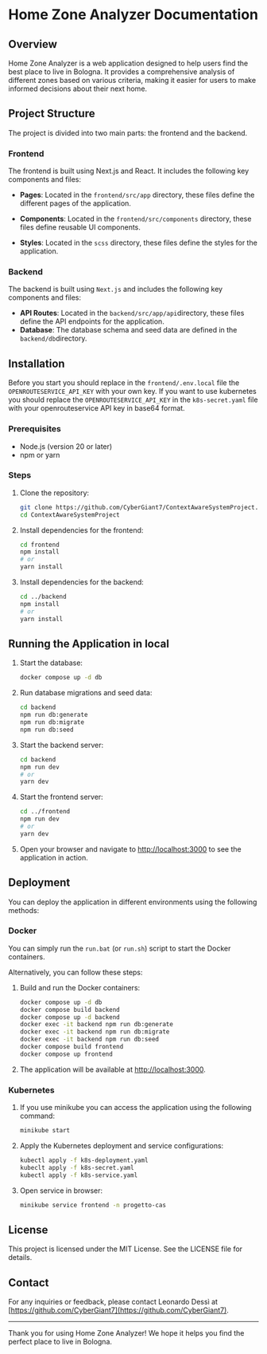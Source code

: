 # Home Zone Analyzer Documentation

## Overview

Home Zone Analyzer is a web application designed to help users find the best place to live in Bologna. It provides a
comprehensive analysis of different zones based on various criteria, making it easier for users to make informed
decisions about their next home.

## Project Structure

The project is divided into two main parts: the frontend and the backend.

### Frontend

The frontend is built using Next.js and React. It includes the following key components and files:

- **Pages**: Located in the `frontend/src/app` directory, these files define the different pages of the application.

- **Components**: Located in the `frontend/src/components` directory, these files define reusable UI components.

- **Styles**: Located in the `scss` directory, these files define the styles for the application.

### Backend

The backend is built using `Next.js` and includes the following key components and files:

- **API Routes**: Located in the `backend/src/app/api`directory, these files define the API endpoints for the
  application.
- **Database**: The database schema and seed data are defined in the `backend/db`directory.

## Installation

Before you start you should replace in the `frontend/.env.local` file the `OPENROUTESERVICE_API_KEY` with your own key.
If you want to use kubernetes you should replace the `OPENROUTESERVICE_API_KEY` in the `k8s-secret.yaml` file with your
openrouteservice API key in base64 format.

### Prerequisites

- Node.js (version 20 or later)
- npm or yarn

### Steps

1. Clone the repository:
    ```bash
    git clone https://github.com/CyberGiant7/ContextAwareSystemProject.git
    cd ContextAwareSystemProject
    ```

2. Install dependencies for the frontend:
    ```bash
    cd frontend
    npm install
    # or
    yarn install
    ```

3. Install dependencies for the backend:
    ```bash
    cd ../backend
    npm install
    # or
    yarn install
    ```

## Running the Application in local

1. Start the database:
    ```bash
    docker compose up -d db
    ```

2. Run database migrations and seed data:
    ```bash
    cd backend
    npm run db:generate
    npm run db:migrate
    npm run db:seed
    ```

3. Start the backend server:
    ```bash
    cd backend
    npm run dev
    # or
    yarn dev
    ```

4. Start the frontend server:
    ```bash
    cd ../frontend
    npm run dev
    # or
    yarn dev
    ```

5. Open your browser and navigate to [http://localhost:3000](http://localhost:3000) to see the application in action.

## Deployment

You can deploy the application in different environments using the following methods:

### Docker

You can simply run the `run.bat` (or `run.sh`) script to start the Docker containers.

Alternatively, you can follow these steps:

1. Build and run the Docker containers:
    ```bash
   docker compose up -d db
   docker compose build backend
   docker compose up -d backend
   docker exec -it backend npm run db:generate
   docker exec -it backend npm run db:migrate
   docker exec -it backend npm run db:seed
   docker compose build frontend
   docker compose up frontend
    ```

2. The application will be available at [http://localhost:3000](http://localhost:3000).

### Kubernetes

1. If you use minikube you can access the application using the following command:
   ```bash
   minikube start
   ```

2. Apply the Kubernetes deployment and service configurations:
    ```bash
   kubectl apply -f k8s-deployment.yaml
   kubeclt apply -f k8s-secret.yaml
   kubectl apply -f k8s-service.yaml
    ```

3. Open service in browser:
    ```bash
   minikube service frontend -n progetto-cas
    ```

## License

This project is licensed under the MIT License. See the LICENSE file for details.

## Contact

For any inquiries or feedback, please contact Leonardo Dessì
at [https://github.com/CyberGiant7](https://github.com/CyberGiant7).

---

Thank you for using Home Zone Analyzer! We hope it helps you find the perfect place to live in Bologna.

